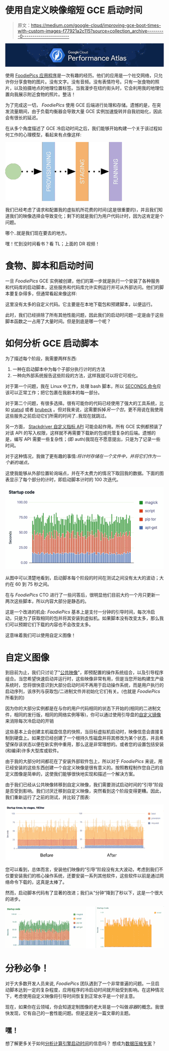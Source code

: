 # 使用自定义映像缩短 GCE 启动时间

> 原文：<https://medium.com/google-cloud/improving-gce-boot-times-with-custom-images-f77921a2c115?source=collection_archive---------0----------------------->

![](img/d9dc4b6b7d36750855f51f34b01f8003.png)

使用 [FoodiePics 应用程序](/@duhroach/understanding-and-profiling-gce-cold-boot-time-32c209fe86ab)是一次有趣的经历。他们的应用是一个社交网络，只允许你分享食物的图片。没有文字。没有音频。没有表情符号。只有一张食物的照片，以及拍摄地点的地理位置标签。当我漫步在纽约街头时，它会利用我的地理位置向我展示附近食物的照片。整洁！

为了完成这一切， *FoodiePics* 使用 GCE 后端进行处理和存储。遗憾的是，在突发流量期间，由于负载均衡器会导致大量 GCE 实例加速旋转并自我初始化，因此会有很长的延迟。

在从多个角度描述了 GCE 冷启动时间之后，我们能够开始构建一个关于该过程如何工作的心理模型，看起来有点像这样:

![](img/55caa3a0c4781f9e44bafa7e8938f5d6.png)

我们已经考虑了请求和配置我的虚拟机所花费的时间(这是很重要的)，并且我们知道我们的映像选择会导致变化；剩下的就是我们为用户代码计时，因为这肯定是个问题。

哪个..就是我们现在要去的地方。

嘿！忙到没时间看书？看 TL；上面的 DR 视频！

# 食物、脚本和启动时间

一旦 *FoodiePics* GCE 实例被创建，他们的第一步就是执行一个安装了各种服务和代码库的启动脚本，这些服务和代码库允许实例运行并可从外部访问。他们的脚本要复杂得多，但通常看起来像这样:

这里没有太多的自定义代码。它主要是在本地下载包和预建脚本，以便运行。

此时，我们已经排除了所有其他性能问题，因此我们的启动时问题一定是由于这些脚本函数之一占用了大量时间。但是到底是哪一个呢？

# 如何分析 GCE 启动脚本

为了描述每个阶段，我需要两样东西:

1.  一种在启动脚本中为每个子部分执行计时的方法
2.  一种向外部系统报告这些阶段的方法，这样我就可以将它可视化。

对于第一个问题，我在 Linux 中工作，处理 bash 脚本，所以 [SECONDS 命令](http://stackoverflow.com/questions/8903239/how-to-calculate-time-difference-in-bash-script)应该可以正常工作；把它包裹在我剧本的每一部分。

对于第二个问题，有很多选择。很有可能你的代码已经使用了强大的工具系统，比如 [statsd](https://github.com/etsy/statsd) 或者 [brubeck](https://github.com/github/brubeck) 。但对我来说，这需要拆掉*另一个包*，更不用说在我使用这些服务之前启动它们所需的时间了..我现在就跳过。

另一方面， [Stackdriver 自定义指标 API](https://cloud.google.com/monitoring/custom-metrics/) 可能会起作用。所有 GCE 实例都预装了对该 API 的写入权限，这样就不再需要下载新的包或托管复杂的后端。遗憾的是，编写 API 需要一些复杂性；(即 auth)我现在不愿意提出，只是为了记录一些时间。

对于这种情况，我做了更有趣的事情:*将计时存储在一个文件中，并将它们作为一个新的端点。*

这使我能够从外部位置轮询端点，并在不太费力的情况下取回我的数据。下面的图表显示了每个部分的计时，即启动脚本计时的 100 次迭代。

![](img/b3eab93f036da9d0d73dac87333db19a.png)

从图中可以清楚地看到，启动脚本每个阶段的时间在测试之间没有太大的波动；大约在 60 到 75 秒之间。

在与 *FoodiePics* CTO 进行了一些问答后，很明显他们目前大约一个月只更新一两次这些脚本，所以内容大部分是静态的。

这是一个改进的机会: *FoodiePics* 基本上是支付一分钟的引导时间，每次冷启动，只是为了获取相同的包并将其安装到虚拟机。如果脚本没有改变太多，那么我们可以预期它们下载的内容也不会改变太多。

这意味着我们可以使用自定义图像！

# 自定义图像

到目前为止，我们只讨论了"[公共映像](https://cloud.google.com/compute/docs/images#os-compute-support)"，即预配置的操作系统组合，以及引导程序组合。当您希望快速启动并运行时，这些映像非常有用，但是当您开始构建生产级系统时，您将很快意识到大部分启动时间不再用于启动操作系统，而是用户执行的启动序列，该序列与获取包/二进制文件并初始化它们有关。(也就是 *FoodiePics* 所看到的)

因为你的大部分实例都是在与你的用户代码相同的状态下开始的(相同的二进制文件，相同的发行版，相同的网络实例等等)，你可以通过使用引导盘的[自定义镜像](https://cloud.google.com/compute/docs/images/create-delete-deprecate-private-images)来消除每次冷启动的开销

这些基本上会创建主机磁盘信息的快照，当目标虚拟机启动时，映像信息会直接复制到硬盘上。如果您已经创建了一个根持久性磁盘并将其修改为某个状态，并且希望保存该状态以便在新实例中重用，那么这是非常理想的。或者您的设置包括安装(和编译)许多大型库或软件。

由于我的大部分时间都花在了安装外部软件包上，所以对于 *FoodiePics* 来说，用已经安装的这些东西创建一个自定义映像是很有意义的。按照教程制作您自己的自定义图像是简单的，这使我们能够很快地实现和描述一个解决方案。

由于我们已经从公共映像转移到自定义映像，我们需要测试启动时间的“引导”阶段是否受到影响。我们讨厌迁移到自定义映像，突然看到这个阶段变得更糟。因此，我们重新运行了之前的测试，并比较了图表:

![](img/e943262cab3acc9ec2448a29b12113d8.png)

您可以看到，总体而言，安装他们映像的“引导”阶段没有太大波动，考虑到我们不仅要安装我们的核心操作系统，还要安装一系列其他软件，这些软件以前是通过网络命令下载的，这真是太棒了。

然而，启动脚本代码有了显著的改进；我们从“分钟”降到了秒以下，这是一个很大的进步。

![](img/1c48cd3ffbc9b5d68142d3971494c3be.png)

# 分秒必争！

对于大多数开发人员来说, *FoodiePics* 团队遇到了一个非常普遍的问题。一旦启动脚本达到一定的复杂程度，应用程序的冷启动时间就开始受到影响。在这种情况下，考虑使用自定义映像将引导时间恢复到正常水平是一个好主意。

现在，如果你在云领域，你会知道定制图像的老大哥是一个叫做*容器*的概念。我很快发现，它有自己的一套性能问题。但是这是另一篇文章的主题。

## 嘿！

想了解更多关于如何[分析计算引擎启动时间](/@duhroach/understanding-and-profiling-gce-cold-boot-time-32c209fe86ab)的信息吗？
想成为[数据压缩专家](http://shop.oreilly.com/product/0636920052036.do)？